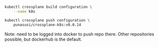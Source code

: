 ```bash
kubectl crossplane build configuration \
    --name k8s

kubectl crossplane push configuration \
    punasusi/crossplane-k8s:v0.0.14
```


Note: need to be logged into docker to push repo there. Other repositories possible, but dockerhub is the default.